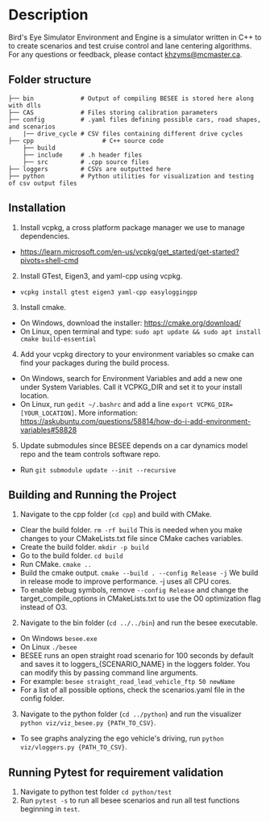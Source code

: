 # Description
Bird's Eye Simulator Environment and Engine is a simulator written in C++ to to create scenarios and test cruise control and lane centering algorithms.
For any questions or feedback, please contact khzyms@mcmaster.ca.

## Folder structure

    ├── bin             # Output of compiling BESEE is stored here along with dlls
    ├── CAS             # Files storing calibration parameters
    ├── config          # .yaml files defining possible cars, road shapes, and scenarios
        |── drive_cycle # CSV files containing different drive cycles
    ├── cpp				      # C++ source code
        ├── build       
        ├── include     # .h header files
        ├── src         # .cpp source files
    ├── loggers         # CSVs are outputted here 
    ├── python          # Python utilities for visualization and testing of csv output files

## Installation

1. Install vcpkg, a cross platform package manager we use to manage dependencies.
  - https://learn.microsoft.com/en-us/vcpkg/get_started/get-started?pivots=shell-cmd
2. Install GTest, Eigen3, and yaml-cpp using vcpkg.
  - `vcpkg install gtest eigen3 yaml-cpp easyloggingpp`
3. Install cmake.
  - On Windows, download the installer: https://cmake.org/download/
  - On Linux, open terminal and type: `sudo apt update && sudo apt install cmake build-essential`
4. Add your vcpkg directory to your environment variables so cmake can find your packages during the build process.
  - On Windows, search for Environment Variables and add a new one under System Variables. Call it VCPKG_DIR and set it to your install location.
  - On Linux, run `gedit ~/.bashrc` and add a line `export VCPKG_DIR=[YOUR_LOCATION]`. More information: https://askubuntu.com/questions/58814/how-do-i-add-environment-variables#58828
5. Update submodules since BESEE depends on a car dynamics model repo and the team controls software repo.
  - Run `git submodule update --init --recursive`

## Building and Running the Project

1. Navigate to the cpp folder (`cd cpp`) and build with CMake.
  - Clear the build folder. `rm -rf build` This is needed when you make changes to your CMakeLists.txt file since CMake caches variables.
  - Create the build folder. `mkdir -p build`
  - Go to the build folder. `cd build`
  - Run CMake. `cmake ..`
  - Build the cmake output. `cmake --build . --config Release -j` We build in release mode to improve performance. -j uses all CPU cores.
  - To enable debug symbols, remove `--config Release` and change the target_compile_options in CMakeLists.txt to use the O0 optimization flag instead of O3.
2. Navigate to the bin folder (`cd ../../bin`) and run the besee executable.
  - On Windows `besee.exe`
  - On Linux `./besee`
  - BESEE runs an open straight road scenario for 100 seconds by default and saves it to loggers_{SCENARIO_NAME} in the loggers folder. You can modify this by passing command line arguments.
  - For example: `besee straight_road_lead_vehicle_ftp 50 newName`
  - For a list of all possible options, check the scenarios.yaml file in the config folder.
3. Navigate to the python folder (`cd ../python`) and run the visualizer `python viz/viz_besee.py {PATH_TO_CSV}`.
  - To see graphs analyzing the ego vehicle's driving, run `python viz/vloggers.py {PATH_TO_CSV}`.
  
## Running Pytest for requirement validation

1. Navigate to python test folder `cd python/test`
2. Run `pytest -s` to run all besee scenarios and run all test functions beginning in `test`.